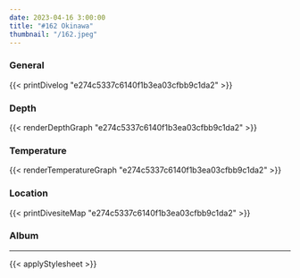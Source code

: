 ```yaml
---
date: 2023-04-16 3:00:00
title: "#162 Okinawa"
thumbnail: "/162.jpeg"
---
```


### General

{{< printDivelog "e274c5337c6140f1b3ea03cfbb9c1da2" >}}

### Depth

{{< renderDepthGraph "e274c5337c6140f1b3ea03cfbb9c1da2" >}}

### Temperature

{{< renderTemperatureGraph "e274c5337c6140f1b3ea03cfbb9c1da2" >}}

### Location

{{< printDivesiteMap "e274c5337c6140f1b3ea03cfbb9c1da2" >}}

### Album

<center>
</center>

---

{{< applyStylesheet >}}
